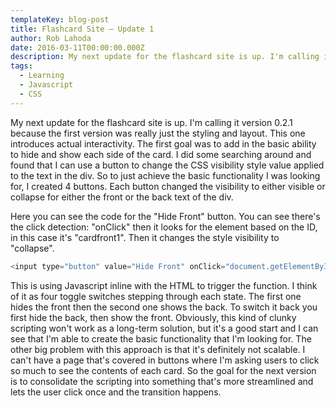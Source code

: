 ```yaml
---
templateKey: blog-post
title: Flashcard Site – Update 1
author: Rob Lahoda
date: 2016-03-11T00:00:00.000Z
description: My next update for the flashcard site is up. I'm calling it version 0.2.1 because the first version was really just the styling and layout. This one introduces actual interactivity.
tags:
  - Learning
  - Javascript
  - CSS
---
```


My next update for the flashcard site is up. I'm calling it version 0.2.1 because the first version was really just the styling and layout. This one introduces actual interactivity. The first goal was to add in the basic ability to hide and show each side of the card. I did some searching around and found that I can use a button to change the CSS visibility style value applied to the text in the div. So to just achieve the basic functionality I was looking for, I created 4 buttons. Each button changed the visibility to either visible or collapse for either the front or the back text of the div.

Here you can see the code for the "Hide Front" button. You can see there's the click detection: "onClick" then it looks for the element based on the ID, in this case it's "cardfront1". Then it changes the style visibility to "collapse".

```Javascript
<input type="button" value="Hide Front" onClick="document.getElementById('cardfront1').style.visibility='collapse'">
```

This is using Javascript inline with the HTML to trigger the function. I think of it as four toggle switches stepping through each state. The first one hides the front then the second one shows the back. To switch it back you first hide the back, then show the front. Obviously, this kind of clunky scripting won't work as a long-term solution, but it's a good start and I can see that I'm able to create the basic functionality that I'm looking for. The other big problem with this approach is that it's definitely not scalable. I can't have a page that's covered in buttons where I'm asking users to click so much to see the contents of each card. So the goal for the next version is to consolidate the scripting into something that's more streamlined and lets the user click once and the transition happens.
